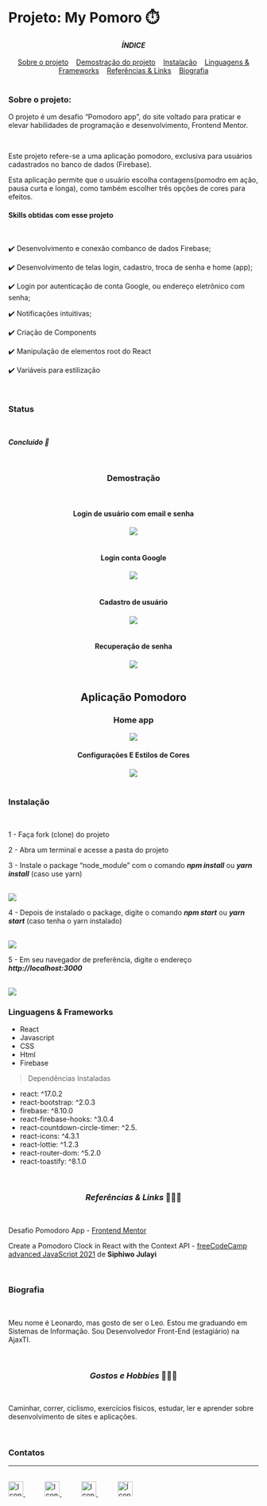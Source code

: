 <h1>Projeto: My Pomoro ⏱️</h1>

<div align=center>
    <em><strong>ÍNDICE</strong></em>
</div>

<br>
 
<div align=center>
    <a href="#sobre" align=center>Sobre o projeto</a>&nbsp;&nbsp;&nbsp;
    <a href="#demostracao" align=center>Demostração do projeto</a>&nbsp;&nbsp;&nbsp; 
    <a href="#instalacao" align=center>Instalação</a>&nbsp;&nbsp;&nbsp;
    <a href="#linguagens" align=center>Linguagens & Frameworks</a>&nbsp;&nbsp;&nbsp;
    <a href="#referencias" align=center>Referências & Links</a>&nbsp;&nbsp;&nbsp;
    <a href="#biografia" align=center>Biografia</a> 
</div>

<br>

<h3 id="sobre">Sobre o projeto:</h3>

<p>O projeto é um desafio “Pomodoro app”, do site voltado para praticar e elevar habilidades de programação e desenvolvimento, Frontend Mentor.</p>

<br>

<p>Este projeto refere-se a uma aplicação pomodoro, exclusiva para usuários cadastrados no banco de dados (Firebase).</p>

<p>Esta aplicação permite que o usuário escolha contagens(pomodro em ação, pausa curta e longa), como também escolher três opções de cores para efeitos.</p>

<h4>Skills obtidas com esse projeto</h4>

<br>

✔️ Desenvolvimento e conexão combanco de dados Firebase;

✔️ Desenvolvimento de telas login, cadastro, troca de senha e home (app);

✔️ Login por autenticação de conta Google, ou endereço eletrônico com senha;

✔️ Notificações intuitivas;

✔️ Criação de Components

✔️ Manipulação de elementos root do React

✔️ Variáveis para estilização

<br>

<h3 id="status">Status</h3><br>

**_Concluído 🚀_**

<br>

<div align=center>
    <h3 id="demostracao">Demostração</h3>
    <br>
    <h4>Login de usuário com email e senha<h4>
    <img src="project-assets/login.png">
    <br><br>
    <h4>Login conta Google<h4>
    <img src="project-assets/google-aut.png">
    <br><br>
    <h4>Cadastro de usuário<h4>
    <img src="project-assets/cadastro.png">
    <br><br>
     <h4>Recuperação de senha<h4>
    <img src="project-assets/recuperacao-senha.png">
    <br><br>
    <h2> Aplicação Pomodoro </h2>
    <h3> Home app </h3>
    <img src="project-assets/pomodoro.png">
     <h4>Configurações E Estilos de Cores<h4>
    <img src="project-assets/configuracoes.png">
    <br><br>
</div>

<h3 id="instalacao">Instalação</h3>

<br>

1 - Faça fork (clone) do projeto

2 - Abra um terminal e acesse a pasta do projeto

3 - Instale o package “node_module” com o comando **_npm install_** ou **_yarn install_** (caso use yarn)

<br>

<img src="project-assets/npm-install.png">

<br>

4 - Depois de instalado o package, digite o comando **_npm start_** ou **_yarn start_** (caso tenha o yarn instalado)

<br>

<img src="project-assets/npm-start.png">

<br>

5 - Em seu navegador de preferência, digite o endereço **_http://localhost:3000_**

<br>

<img src="project-assets/localhost.png">

<br>

<h3 id=linguagens>Linguagens & Frameworks</h3>

* React 
* Javascript
* CSS
* Html
* Firebase


> Dependências Instaladas 

- react: ^17.0.2
- react-bootstrap: ^2.0.3
- firebase: ^8.10.0
- react-firebase-hooks: ^3.0.4
- react-countdown-circle-timer: ^2.5.
- react-icons: ^4.3.1
- react-lottie: ^1.2.3
- react-router-dom: ^5.2.0
- react-toastify: ^8.1.0

<br>



<h3 align=center id="referencias"><i>Referências & Links </i>📖🙋‍♂️</h3><br>

Desafio Pomodoro App - [Frontend Mentor](https://www.frontendmentor.io/challenges/pomodoro-app-KBFnycJ6G)

Create a Pomodoro Clock in React with the Context API - [freeCodeCamp advanced JavaScript 2021](https://youtu.be/0PnSEPm2UKY) de **Siphiwo Julayi**

<br>

<h3 id="autor">Biografia</h3><br>

<p> Meu nome é Leonardo, mas gosto de ser o Leo. Estou me graduando em Sistemas de Informação. Sou Desenvolvedor Front-End (estagiário) na AjaxTI.</p><br>

<h3 align=center><i>Gostos e Hobbies </i>📖🙋‍♂️</h3><br>

Caminhar, correr, ciclismo, exercícios físicos, estudar, ler e aprender sobre desenvolvimento de sites e aplicações.</p><br>

<div>
    <h3><strong>Contatos</strong></h3><hr><br>    
    <a href="https://api.whatsapp.com/send?l=pt-BR&phone=5585988511269&text=Prazer%2C%20sou%20Leonardo%20Ara%C3%BAjo%2C%20mas%20gosto%20de%20ser%20chamado%20por%20Leo.%0ASou%20universit%C3%A1rio%20de%20Sistemas%20de%20Informa%C3%A7%C3%A3o%2C%0A%0AComo%20posso%20ajudar%3F">
        <img  src="https://i.imgur.com/YyLyMPi.png" height="30em" title="Icone do Whatssap">
    </a>
    &nbsp;&nbsp;&nbsp;&nbsp;&nbsp;&nbsp;&nbsp;&nbsp;&nbsp;
     <a href="mailto:araujoleonardo310@gmail.com">
        <img src="https://i.imgur.com/tLI3d6L.png" height="30em" title="Icone do Gmail">
    </a>
    &nbsp;&nbsp;&nbsp;&nbsp;&nbsp;&nbsp;&nbsp;&nbsp;&nbsp;
    <a href="https://github.com/araujoleonardo310">
        <img  src="https://i.imgur.com/LpVinhs.png" height="30em" title="Icon do GitHub">
    </a>   
    &nbsp;&nbsp;&nbsp;&nbsp;&nbsp;&nbsp;&nbsp;&nbsp;&nbsp;
    <a href="https://www.linkedin.com/in/leonardoaraujo310/">
        <img src="https://i.imgur.com/HlqBmV8.png" height="30em" title="Ícone do LinkedIn">
    </a>
</div>
